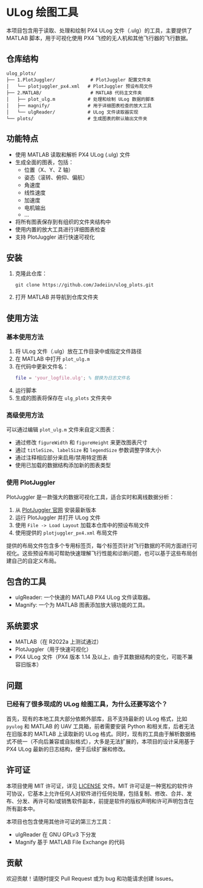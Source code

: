 # ULog 绘图工具

本项目包含用于读取、处理和绘制 PX4 ULog 文件（.ulg）的工具，主要提供了 MATLAB 脚本，用于可视化使用 PX4 飞控的无人机和其他飞行器的飞行数据。

## 仓库结构

```
ulog_plots/
├── 1.PlotJuggler/             # PlotJuggler 配置文件夹
│   └── plotjuggler_px4.xml   # PlotJuggler 预设布局文件
├── 2.MATLAB/                  # MATLAB 代码主文件夹
│   ├── plot_ulg.m            # 处理和绘制 ULog 数据的脚本
│   ├── magnify/              # 用于详细图表检查的放大工具
│   └── ulgReader/            # ULog 文件读取器实现
└── plots/                    # 生成图表的默认输出文件夹
```

## 功能特点

- 使用 MATLAB 读取和解析 PX4 ULog (.ulg) 文件
- 生成全面的图表，包括：
  - 位置（X、Y、Z 轴）
  - 姿态（滚转、俯仰、偏航）
  - 角速度
  - 线性速度
  - 加速度
  - 电机输出
  - ...
- 将所有图表保存到有组织的文件夹结构中
- 使用内置的放大工具进行详细图表检查
- 支持 PlotJuggler 进行快速可视化

## 安装

1. 克隆此仓库：
   ```
   git clone https://github.com/Jadeiin/ulog_plots.git
   ```
2. 打开 MATLAB 并导航到仓库文件夹

## 使用方法

### 基本使用方法

1. 将 ULog 文件（.ulg）放在工作目录中或指定文件路径
2. 在 MATLAB 中打开 `plot_ulg.m`
3. 在代码中更新文件名：
   ```matlab
   file = 'your_logfile.ulg'; % 替换为日志文件名
   ```
4. 运行脚本
5. 生成的图表将保存在 `ulg_plots` 文件夹中

### 高级使用方法

可以通过编辑 `plot_ulg.m` 文件来自定义图表：

- 通过修改 `figureWidth` 和 `figureHeight` 来更改图表尺寸
- 通过 `titleSize`、`labelSize` 和 `legendSize` 参数调整字体大小
- 通过注释相应部分来启用/禁用特定图表
- 使用已加载的数据结构添加新的图表类型

### 使用 PlotJuggler

PlotJuggler 是一款强大的数据可视化工具，适合实时和离线数据分析：

1. 从 [PlotJuggler 官网](https://github.com/facontidavide/PlotJuggler) 安装最新版本
2. 运行 PlotJuggler 并打开 ULog 文件
3. 使用 `File -> Load Layout` 加载本仓库中的预设布局文件
4. 使用提供的 `plotjuggler_px4.xml` 布局文件

提供的布局文件包含多个专用标签页，每个标签页针对飞行数据的不同方面进行可视化。这些预设布局可帮助快速理解飞行性能和诊断问题，也可以基于这些布局创建自己的自定义布局。

## 包含的工具

- ulgReader: 一个快速的 MATLAB PX4 ULog 文件读取器。
- Magnify: 一个为 MATLAB 图表添加放大镜功能的工具。

## 系统要求

- MATLAB（在 R2022a 上测试通过）
- PlotJuggler（用于快速可视化）
- PX4 ULog 文件（PX4 版本 1.14 及以上，由于其数据结构的变化，可能不兼容旧版本）

## 问题

### 已经有了很多现成的 ULog 绘图工具，为什么还要写这个？

首先，现有的本地工具大部分依赖外部库，且不支持最新的 ULog 格式，比如 `pyulog` 和 MATLAB 的 UAV 工具箱，前者需要安装 Python 和相关库，后者无法在旧版本的 MATLAB 上读取新的 ULog 格式。同时，现有的工具由于解析数据格式不统一（不向后兼容或自拟格式），大多是无法扩展的，本项目的设计采用基于 PX4 ULog 最新的日志结构，便于后续扩展和修改。

## 许可证

本项目使用 MIT 许可证，详见 [LICENSE](LICENSE) 文件。MIT 许可证是一种宽松的软件许可协议，它基本上允许任何人对软件进行任何处理，包括复制、修改、合并、发布、分发、再许可和/或销售软件副本，前提是软件的版权声明和许可声明包含在所有副本中。

本项目也包含使用其他许可证的第三方工具：
- ulgReader 在 GNU GPLv3 下分发
- Magnify 基于 MATLAB File Exchange 的代码

## 贡献

欢迎贡献！请随时提交 Pull Request 或为 bug 和功能请求创建 Issues。